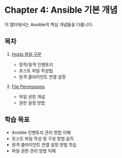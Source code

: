 # Chapter 4: Ansible 기본 개념

이 챕터에서는 Ansible의 핵심 개념들을 다룹니다.

## 목차

1. [Hosts 파일 구문](01-hosts.md)
   - 정적/동적 인벤토리
   - 호스트 파일 작성법
   - 원격 클라이언트 연결 설정

2. [File Permissions](02-permissions.md)
   - 파일 권한 개념
   - 권한 설정 방법

## 학습 목표
- Ansible 인벤토리 관리 방법 이해
- 호스트 파일 작성 및 구성 방법 습득
- 원격 클라이언트 연결 설정 방법 학습
- 파일 권한 관리 방법 이해 